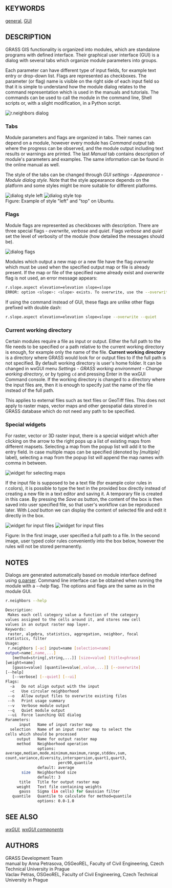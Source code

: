 ## KEYWORDS

[general](general.md), [GUI](topic_GUI.md)

## DESCRIPTION

GRASS GIS functionality is organized into modules, which are standalone
programs with defined interface. Their graphical user interface (GUI) is
a dialog with several tabs which organize module parameters into groups.

Each parameter can have different type of input fields, for example text
entry or drop-down list. Flags are represented as checkboxes. The
parameter (or flag) name is visible on the right side of each input
field so that it is simple to understand how the module dialog relates
to the command representation which is used in the manuals and
tutorials. The commands can be used to call the module in the command
line, Shell scripts or, with a slight modification, in a Python script.

![r.neighbors dialog](wxGUI_modules_parameters.png)

### Tabs

Module parameters and flags are organized in tabs. Their names can
depend on a module, however every module has *Command output* tab where
the progress can be observed, and the module output including text
results or warnings are printed. The last *Manual* tab contains
description of module's parameters and examples. The same information
can be found in the online manual as well.

The style of the tabs can be changed through *GUI settings* -
*Appearance* - *Module dialog style*. Note that the style appearance
depends on the platform and some styles might be more suitable for
different platforms.

![dialog style left](wxGUI_modules_style_left.png)
![dialog style top](wxGUI_modules_style_top.png)  
Figure: Example of style "left" and "top" on Ubuntu.

### Flags

Module flags are represented as checkboxes with description. There are
three special flags - *overwrite*, *verbose* and *quiet*. Flags
*verbose* and *quiet* set the level of verbosity of the module (how
detailed the messages should be).

![dialog flags](wxGUI_modules_flags.png)  

Modules which output a new map or a new file have the flag *overwrite*
which must be used when the specified output map or file is already
present. If the map or file of the specified name already exist and
*overwrite* flag is not used, an error message appears:

```sh
r.slope.aspect elevation=elevation slope=slope
ERROR: option <slope>: <slope> exists. To overwrite, use the --overwrite flag
```

If using the command instead of GUI, these flags are unlike other flags
prefixed with double dash:

```sh
r.slope.aspect elevation=elevation slope=slope --overwrite --quiet
```

### Current working directory

Certain modules require a file as input or output. Either the full path
to the file needs to be specified or a path relative to the current
working directory is enough, for example only the name of the file.
**Current working directory** is a directory where GRASS would look for
or output files to if the full path is not specified. By default working
directory is user's home folder. It can be changed in wxGUI menu
*Settings* - *GRASS working environment* - *Change working directory*,
or by typing `cd` and pressing Enter in the wxGUI Command console. If
the working directory is changed to a directory where the input files
are, then it is enough to specify just the name of the file instead of
the full path.

This applies to external files such as text files or GeoTiff files. This
does not apply to raster maps, vector maps and other geospatial data
stored in GRASS database which do not need any path to be specified.

### Special widgets

For raster, vector or 3D raster input, there is a special widget which
after clicking on the arrow to the right pops up a list of existing maps
from different mapsets. Selecting a map from the popup list will add it
to the entry field. In case multiple maps can be specified (denoted by
*\[multiple\]* label), selecting a map from the popup list will append
the map names with comma in between.

![widget for selecting maps](wxGUI_modules_widget_selection.png)  

If the input file is supposed to be a text file (for example color rules
in r.colors), it is possible to type the text in the provided box
directly instead of creating a new file in a text editor and saving it.
A temporary file is created in this case. By pressing the *Save as*
button, the content of the box is then saved into user specified file,
so that user's workflow can be reproduced later. With *Load* button we
can display the content of selected file and edit it directly in the
box.

![widget for input files](wxGUI_modules_widget_file1.png)
![widget for input files](wxGUI_modules_widget_file2.png)  

Figure: In the first image, user specified a full path to a file. In the
second image, user typed color rules conveniently into the box below,
however the rules will not be stored permanently.

## NOTES

Dialogs are generated automatically based on module interface defined
using [g.parser](g.parser.md). Command line interface can be obtained
when running the module with a *--help* flag. The options and flags are
the same as in the module GUI.

```sh
r.neighbors --help

Description:
 Makes each cell category value a function of the category
values assigned to the cells around it, and stores new cell
values in an output raster map layer.
Keywords:
 raster, algebra, statistics, aggregation, neighbor, focal
statistics, filter
Usage:
 r.neighbors [-ac] input=name [selection=name]
output=name[,name,...]
   [method=string[,string,...]] [size=value] [title=phrase]
[weight=name]
   [gauss=value] [quantile=value[,value,...]] [--overwrite]
[--help]
   [--verbose] [--quiet] [--ui]
Flags:
  -a   Do not align output with the input
  -c   Use circular neighborhood
 --o   Allow output files to overwrite existing files
 --h   Print usage summary
 --v   Verbose module output
 --q   Quiet module output
 --ui  Force launching GUI dialog
Parameters:
      input   Name of input raster map
  selection   Name of an input raster map to select the
cells which should be processed
     output   Name for output raster map
     method   Neighborhood operation
              options:
average,median,mode,minimum,maximum,range,stddev,sum,
count,variance,diversity,interspersion,quart1,quart3,
                       perc90,quantile
              default: average
       size   Neighborhood size
              default: 3
      title   Title for output raster map
     weight   Text file containing weights
      gauss   Sigma (in cells) for Gaussian filter
   quantile   Quantile to calculate for method=quantile
              options: 0.0-1.0
```

## SEE ALSO

*[wxGUI](wxGUI.md), [wxGUI components](wxGUI.components.md)*

## AUTHORS

GRASS Development Team  
manual by Anna Petrasova, OSGeoREL, Faculty of Civil Engineering, Czech
Technical University in Prague  
Vaclav Petras, OSGeoREL, Faculty of Civil Engineering, Czech Technical
University in Prague
